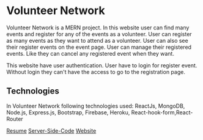 # Volunteer Network

Volunteer Network is a MERN project. In this website user can find many events and register for any of the events as a volunteer. User can register as many events as they want to attend as a volunteer. User can also see their register events on the event page. User can manage their registered events. Like they can cancel any registered event when they want.

This website have user authentication. User have to login for register event. Without login they can't have the access to go to the registration page. 



## Technologies

In Volunteer Network following technologies used:
    ReactJs, MongoDB, Node.js, Express.js, Bootstrap, Firebase, Heroku,
    React-hook-form,React-Router

[Resume](https://drive.google.com/file/d/1UZuM4RjUmLMNS9eqyeSiSOC02tR1nicv/view?usp=sharing)
[Server-Side-Code](https://github.com/jinglad/volunteer-server-01)
[Website](https://volunteer-network-a49e7.web.app)
